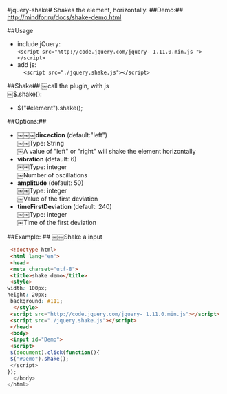 #jquery-shake#
Shakes the element, horizontally. 
##Demo:##
<http://mindfor.ru/docs/shake-demo.html>    

##Usage
* include jQuery:     
```<script src="http://code.jquery.com/jquery-￼1.11.0.min.js "></script>  ```        
* add js:  
```￼￼<script src="./jquery.shake.js"></script>  ```   
            
##Shake##
￼call the plugin, with js   
￼$.shake():
* $("#element").shake();    

##Options:##
* __￼￼￼dircection__ (default:"left")    
￼￼Type: String  
￼A value of "left" or "right" will shake the element horizontally  
* __vibration__ (default: 6)  
￼￼Type: integer     
￼Number of oscillations 
* __amplitude__ (default: 50)   
￼￼Type: integer     
￼Value of the first deviation   
* __timeFirstDeviation__ (default: 240)   
￼￼Type: integer  
￼Time of the first deviation    

##Example:    ##
￼￼Shake a input
```html
￼<!doctype html>
￼<html lang="en">   
￼<head> 
￼<meta charset="utf-8"> 
￼<title>shake demo</title>  
￼<style>      
width: 100px;   
height: 20px;   
￼background: #111;  
￼￼</style>  
￼<script src="http://code.jquery.com/jquery-￼1.11.0.min.js"></script>   
￼<script src="./jquery.shake.js"></script>  
￼</head>    
￼<body>     
￼<input id="Demo">  
￼<script>   
￼$(document).click(function(){  
￼$("#Demo").shake();    
￼</script>  
});     
￼￼</body>   
</html>
```

